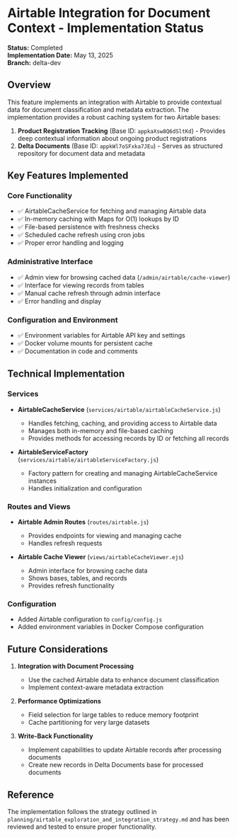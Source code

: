 # Airtable Integration for Document Context - Implementation Status

**Status:** Completed  
**Implementation Date:** May 13, 2025  
**Branch:** delta-dev  

## Overview

This feature implements an integration with Airtable to provide contextual data for document classification and metadata extraction. The implementation provides a robust caching system for two Airtable bases:

1. **Product Registration Tracking** (Base ID: `appkaXsw8Q6dSltKd`) - Provides deep contextual information about ongoing product registrations
2. **Delta Documents** (Base ID: `appkWl7oSFxka7JEu`) - Serves as structured repository for document data and metadata

## Key Features Implemented

### Core Functionality
- ✅ AirtableCacheService for fetching and managing Airtable data
- ✅ In-memory caching with Maps for O(1) lookups by ID
- ✅ File-based persistence with freshness checks
- ✅ Scheduled cache refresh using cron jobs
- ✅ Proper error handling and logging

### Administrative Interface
- ✅ Admin view for browsing cached data (`/admin/airtable/cache-viewer`)
- ✅ Interface for viewing records from tables
- ✅ Manual cache refresh through admin interface
- ✅ Error handling and display

### Configuration and Environment
- ✅ Environment variables for Airtable API key and settings
- ✅ Docker volume mounts for persistent cache
- ✅ Documentation in code and comments

## Technical Implementation

### Services
- **AirtableCacheService** (`services/airtable/airtableCacheService.js`)
  - Handles fetching, caching, and providing access to Airtable data
  - Manages both in-memory and file-based caching
  - Provides methods for accessing records by ID or fetching all records
  
- **AirtableServiceFactory** (`services/airtable/airtableServiceFactory.js`)
  - Factory pattern for creating and managing AirtableCacheService instances
  - Handles initialization and configuration

### Routes and Views
- **Airtable Admin Routes** (`routes/airtable.js`)
  - Provides endpoints for viewing and managing cache
  - Handles refresh requests
  
- **Airtable Cache Viewer** (`views/airtableCacheViewer.ejs`)
  - Admin interface for browsing cache data
  - Shows bases, tables, and records
  - Provides refresh functionality

### Configuration
- Added Airtable configuration to `config/config.js`
- Added environment variables in Docker Compose configuration

## Future Considerations

1. **Integration with Document Processing**
   - Use the cached Airtable data to enhance document classification
   - Implement context-aware metadata extraction

2. **Performance Optimizations**
   - Field selection for large tables to reduce memory footprint
   - Cache partitioning for very large datasets

3. **Write-Back Functionality**
   - Implement capabilities to update Airtable records after processing documents
   - Create new records in Delta Documents base for processed documents

## Reference

The implementation follows the strategy outlined in `planning/airtable_exploration_and_integration_strategy.md` and has been reviewed and tested to ensure proper functionality.